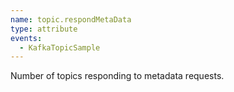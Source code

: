 ```yaml
---
name: topic.respondMetaData
type: attribute
events:
  - KafkaTopicSample
---
```


Number of topics responding to metadata requests.